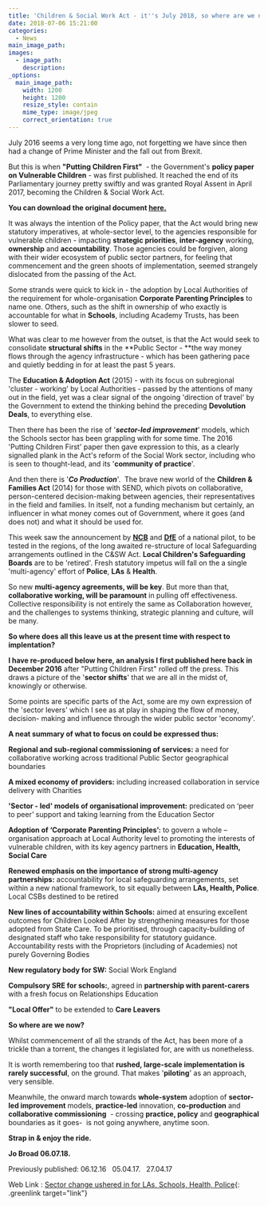 ```yaml
---
title: 'Children & Social Work Act - it''s July 2018, so where are we now?'
date: 2018-07-06 15:21:00
categories:
  - News
main_image_path:
images:
  - image_path:
    description:
_options:
  main_image_path:
    width: 1200
    height: 1200
    resize_style: contain
    mime_type: image/jpeg
    correct_orientation: true
---
```


July 2016 seems a very long time ago, not forgetting we have since then had a change of Prime Minister and the fall out from Brexit.

But this is when **"Putting Children First"**&nbsp; - the Government's **policy paper on Vulnerable Children** - was first published. It reached the end of its Parliamentary journey pretty swiftly and was granted Royal Assent in April 2017, becoming the Children & Social Work Act. <!--base32-c9gq6t9k68pp6eb7e4v78ebb6rw70w1pcnh3et9mervkgtb2c8v74xtq61vk2w33dtm36tbm75ppawkpddkq8rhjccw7cdtmf1u72dhhetnk4xtk6dj78v9k6tu64v9q6nr70rbqddr68t3be4w74u3acdhqedv3chu6uthhemvk4t38d1jq8vkb6hw7crhpdtn70tvq75rkccbn6xhqcebh6tq74dtge9h70rtte8v3gx1kc9jk8xtpc5t6gwk3chn3cxb4dcvpavkp6rt78rhrcnt7cdk5egtp4t3ed9r7ay1kcxj6wxtp6hv64d9p65v3cw336drkct3bddhqacvd6tt7adv1f1m6prv8e4vp2t3bcxhpewkg71t78x33f1t6prvr65u68rvp6dkp4rhjccuq8w31cdu6mbb2c5tpactj-base32-->

**You can download the original document [here.](https://www.gov.uk/government/publications/putting-children-first-our-vision-for-childrens-social-care)**

It was always the intention of the Policy paper, that the Act would bring new statutory imperatives, at whole-sector level, to the agencies responsible for vulnerable children - impacting **strategic priorities**, **inter-agency** working, **ownership** and **accountability**. Those agencies could be forgiven, along with their wider ecosystem of public sector partners, for feeling that commencement and the green shoots of implementation, seemed strangely dislocated from the passing of the Act.&nbsp;

Some strands were quick to kick in - the adoption by Local Authorities of the requirement for whole-organisation **Corporate Parenting Principles** to name one. Others, such as the shift in ownership of who exactly is accountable for what in **Schools**, including Academy Trusts, has been slower to seed.

What was clear to me however from the outset, is that the Act would seek to consolidate **structural shifts** in the **Public Sector -&nbsp;**the way money flows through the agency infrastructure - which has been gathering pace and quietly bedding in for at least the past 5 years.

The **Education & Adoption Act** (2015) - with its focus on subregional 'cluster - working' by Local Authorities - passed by the attentions of many out in the field, yet was a clear signal of the ongoing 'direction of travel' by the Government to extend the thinking behind the preceding **Devolution Deals**, to everything else.

Then there has been the rise of '***sector-led improvement***' models, which the Schools sector has been grappling with for some time. The 2016 'Putting Children First' paper then gave expression to this, as a clearly signalled plank in the Act's reform of the Social Work sector, including who is seen to thought-lead, and its '**community of practice**'.

And then there is '***Co Production***'. &nbsp;The brave new world of the **Children & Families Act** (2014) for those with SEND, which pivots on collaborative, person-centered decision-making between agencies, their representatives in the field and families. In itself, not a funding mechanism but certainly, an influencer in what money comes out of Government, where it goes (and does not) and what it should be used for.

This week saw the announcement by **[NCB](https://www.ncb.org.uk/news-opinion/news-highlights/ncb-lead-development-new-approaches-safeguarding)** and **[DfE](https://www.gov.uk/government/publications/working-together-to-safeguard-children--2)** of a national pilot, to be tested in the regions, of the long awaited re-structure of local Safeguarding arrangements outlined in the C&SW Act. **Local Children's Safeguarding Boards**&nbsp;are to be 'retired'. Fresh statutory impetus will fall on the a single 'multi-agency' effort of **Police**, **LAs** & **Health**.

So new **multi-agency agreements, will be key**. But more than that, **collaborative working, will be paramount** in pulling off effectiveness. Collective responsibility is not entirely the same as Collaboration however, and the challenges to systems thinking, strategic planning and culture, will be many.

**So where does all this leave us at the present time with respect to implentation?&nbsp;**

**I have re-produced below here, an analysis I first published here back in December 2016** after "Putting Children First" rolled off the press. This draws a picture of the '**sector shifts**' that we are all in the midst of, knowingly or otherwise.

Some points are specific parts of the Act, some are my own expression of the 'sector levers' which I see as at play in shaping the flow of money, decision- making and influence through the wider public sector 'economy'. &nbsp;

**A neat summary of what to focus on could be expressed thus:**

**Regional and sub-regional commissioning of services:** a need for collaborative working across traditional Public Sector geographical boundaries

**A mixed economy of providers:** including increased collaboration in service delivery with Charities

**'Sector - led' models of organisational improvement:** predicated on ‘peer to peer’ support and taking learning from the Education Sector

**Adoption of ‘Corporate Parenting Principles’:** to govern a whole – organisation approach at Local Authority level to promoting the interests of vulnerable children, with its key agency partners in **Education, Health, Social Care**

**Renewed emphasis on the importance of strong multi-agency partnerships:** accountability for local safeguarding arrangements, set within a new national framework, to sit equally between **LAs, Health, Police**. Local CSBs destined to be retired

**New lines of accountability within Schools:** aimed at ensuring excellent outcomes for Children Looked After by strengthening measures for those adopted from State Care. To be prioritised, through capacity-building of designated staff who take responsibility for statutory guidance. Accountability rests with the Proprietors (including of Academies) not purely Governing Bodies&nbsp;

**New regulatory body for SW:** Social Work England

**Compulsory SRE for schools:**, agreed in **partnership with parent-carers** with a fresh focus on Relationships Education

**"Local Offer"** to be extended to **Care Leavers**

**So where are we now?**

Whilst commencement of all the strands of the Act, has been more of a trickle than a torrent, the changes it legislated for, are with us nonetheless.

It is worth remembering too that **rushed, large-scale implementation is rarely successful**, on the ground. That makes '**piloting**' as an approach, very sensible.&nbsp;

Meanwhile, the onward march towards **whole-system** adoption of **sector-led improvement** models, **practice-led** innovation, **co-production** and **collaborative commissioning**&nbsp; - crossing **practice, policy** and **geographical** boundaries as it goes- &nbsp;is not going anywhere, anytime soon.

**Strap in & enjoy the ride.**

**Jo Broad 06.07.18.**

Previously published: 06.12.16&nbsp; &nbsp;05.04.17.&nbsp; &nbsp;27.04.17

Web Link : [Sector change ushered in for LAs, Schools, Health, Police](http://www.communitycare.co.uk/2017/04/28/children-social-work-act-2017-social-work-reforms-become-law/){: .greenlink target="link"}